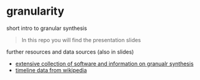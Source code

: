 # granularity

short intro to granular synthesis

> In this repo you will find the presentation slides

further resources and data sources (also in slides)

- [extensive collection of software and information on granualr synthesis](https://granularsynthesis.com/)
- [timeline data from wikipedia](https://en.wikipedia.org/wiki/Granular_synthesis)
